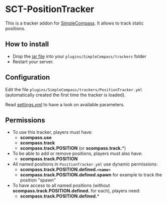 # SCT-PositionTracker

This is a tracker addon for [SimpleCompass](https://www.spigotmc.org/resources/simplecompass.63140/).
It allows to track static positions.

## How to install

- Drop the [jar file](https://github.com/arboriginal/SCT-PositionTracker/releases) into your `plugins/SimpleCompass/trackers` folder
- Restart your server.

## Configuration

Edit the file `plugins/SimpleCompass/trackers/PositionTracker.yml` (automatically created the first time the tracker is loaded).

Read [settings.yml](https://github.com/arboriginal/SCT-PositionTracker/blob/master/src/settings.yml) to have a look on available parameters.

## Permissions

- To use this tracker, players must have:
    - **scompass.use**
    - **scompass.track**
    - **scompass.track.POSITION** (or **scompass.track.***)
- To be able to add or remove positions, players must also have:
    - **scompass.track.POSITION**
- All named positions in `PositionTracker.yml` use dynamic permissions:
    - **scompass.track.POSITION.defined.`<name>`**
    - **scompass.track.POSITION.defined.spawn** for example to track the position "spawn"
- To have access to all named positions (without **scompass.track.POSITION.defined.<name>** for each), players need:
    - **scompass.track.POSITION.defined.***
